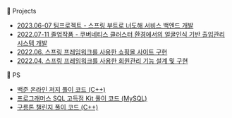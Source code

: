 
👀 Projects
- [2023.06-07 팀프로젝트 - 스프링 부트로 너도해 서비스 백엔드 개발](https://github.com/gloriamok/neodohae_spring_boot)
- [2022.07-11 졸업작품 - 쿠버네티스 클러스터 환경에서의 얼굴인식 기반 출입관리 시스템 개발](https://github.com/gloriamok/gradproject)
- [2022.06. 스프링 프레임워크를 사용한 쇼핑몰 사이트 구현](https://github.com/gloriamok/shopping-mall-system)
- [2022.04. 스프링 프레임워크를 사용한 회원관리 기능 설계 및 구현](https://github.com/gloriamok/user-management-system)

🌱 PS
- [백준 온라인 저지 풀이 코드 (C++)](https://github.com/gloriamok/baekjoon-online-judge-solution-cpp)
- [프로그래머스 SQL 고득점 Kit 풀이 코드 (MySQL)](https://github.com/gloriamok/programmers-coding-test-solution-mysql)
- [구름톤 챌린지 풀이 코드 (C++)](https://github.com/gloriamok/9oormthon-challenge)

<!---
📚 CS Study
- [2023_CS_PS_Study](https://github.com/gloriamok/2023_CS_PS_Study)

📚 Machine Learning Study
- [2021.10.27. 따릉이 AI 모델 코드 리뷰1](https://github.com/gloriamok/seoul-bike-ml-code-review-1)
- [2021.11.03. 따릉이 AI 모델 코드 리뷰2](https://github.com/gloriamok/seoul-bike-ml-code-review-2)
- [2021.11.10. 따릉이 AI 모델 코드 리뷰3](https://github.com/gloriamok/seoul-bike-ml-code-review-3)
- [2021.11.17. 타이타닉 AI 모델 코드 리뷰1](https://github.com/gloriamok/titanic-ml-code-review-1)
- [2021.11.24. 타이타닉 AI 모델 코드 리뷰2](https://github.com/gloriamok/titanic-ml-code-review-2)
- [2022.01.14. 영화 추천 시스템 코드 리뷰](https://github.com/gloriamok/movie-recommendation-system-ml-code-review)
- [2022.01.28. 농업 환경 변화에 따른 작물 병해 진단 AI 경진대회 코드 리뷰](https://github.com/gloriamok/crop-disease-diagnosis-ml-code-review)
- [2022.04.08. 전복 나이 예측 경진대회 코드 리뷰](https://github.com/gloriamok/abalone-age-prediction-ml-code-review)
- [딥러닝을 위한 파이토치 입문 - 텐서](https://github.com/gloriamok/deep-learning-pytorch-study)


- 👋 Hi, I’m @gloriamok
- 😉 My MBTI is ISTJ
- 👀 I’m interested in ...
- 🌱 I’m currently learning Python, C++, Java, Linux, and Machine Learning
- 💞️ I’m looking to collaborate on ...
- 📫 How to reach me ...

gloriamok/gloriamok is a ✨ special ✨ repository because its `README.md` (this file) appears on your GitHub profile.
You can click the Preview link to take a look at your changes.
--->
